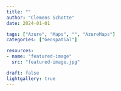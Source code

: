 ```yaml
---
title: ""
author: "Clemens Schotte"
date: 2024-01-01

tags: ["Azure", "Maps", "", "AzureMaps"]
categories: ["Geospatial"]

resources:
- name: "featured-image"
  src: "featured-image.jpg"

draft: false
lightgallery: true
---
```


